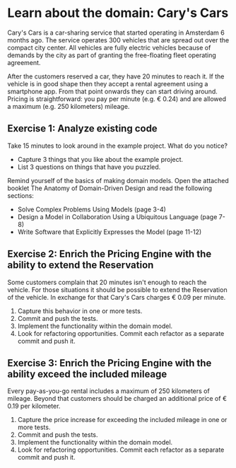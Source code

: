 # Learn about the domain: Cary's Cars

Cary's Cars is a car-sharing service that started operating in Amsterdam 6 months ago.
The service operates 300 vehicles that are spread out over the compact city center.
All vehicles are fully electric vehicles because of demands by the city as part of granting the free-floating fleet operating agreement.

After the customers reserved a car, they have 20 minutes to reach it.
If the vehicle is in good shape then they accept a rental agreement using a smartphone app.
From that point onwards they can start driving around.
Pricing is straightforward: you pay per minute (e.g. € 0.24) and are allowed a maximum (e.g. 250 kilometers) mileage.

## Exercise 1: Analyze existing code

Take 15 minutes to look around in the example project. What do you notice?

- Capture 3 things that you like about the example project.
- List 3 questions on things that have you puzzled.

Remind yourself of the basics of making domain models.
Open the attached booklet The Anatomy of Domain-Driven Design and read the following sections:

- Solve Complex Problems Using Models (page 3-4)
- Design a Model in Collaboration Using a Ubiquitous Language (page 7-8)
- Write Software that Explicitly Expresses the Model (page 11-12)

## Exercise 2: Enrich the Pricing Engine with the ability to extend the Reservation

Some customers complain that 20 minutes isn't enough to reach the vehicle.
For those situations it should be possible to extend the Reservation of the vehicle.
In exchange for that Cary's Cars charges € 0.09 per minute.

1.	Capture this behavior in one or more tests.
2.	Commit and push the tests.
3.	Implement the functionality within the domain model.
4.	Look for refactoring opportunities. Commit each refactor as a separate commit and push it.

## Exercise 3: Enrich the Pricing Engine with the ability exceed the included mileage

Every pay-as-you-go rental includes a maximum of 250 kilometers of mileage.
Beyond that customers should be charged an additional price of € 0.19 per kilometer.

1.	Capture the price increase for exceeding the included mileage in one or more tests.
2.	Commit and push the tests.
3.	Implement the functionality within the domain model.
4.	Look for refactoring opportunities. Commit each refactor as a separate commit and push it.
